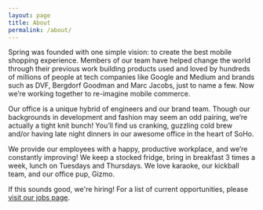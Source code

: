 ```yaml
---
layout: page
title: About
permalink: /about/
---
```


Spring was founded with one simple vision: to create the best mobile shopping experience. Members of our team have helped change the world through their previous work building products used and loved by hundreds of millions of people at tech companies like Google and Medium and brands such as DVF, Bergdorf Goodman and Marc Jacobs, just to name a few. Now we’re working together to re-imagine mobile commerce.

Our office is a unique hybrid of engineers and our brand team. Though our backgrounds in development and fashion may seem an odd pairing, we’re actually a tight knit bunch! You’ll find us cranking, guzzling cold brew and/or having late night dinners in our awesome office in the heart of SoHo.

We provide our employees with a happy, productive workplace, and we’re constantly improving! We keep a stocked fridge, bring in breakfast 3 times a week, lunch on Tuesdays and Thursdays. We love karaoke, our kickball team, and our office pup, Gizmo.

If this sounds good, we're hiring! For a list of current opportunities, please [visit our jobs page](https://spring.recruiterbox.com/).
